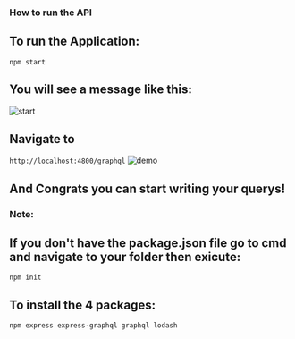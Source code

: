 ### How to run the API

## To run the Application:
```npm start```

## You will see a message like this:
![start](https://github.com/user-attachments/assets/17c9db43-525f-4b25-81a4-1eb750d8714a)


## Navigate to
```http://localhost:4800/graphql```
![demo](https://github.com/user-attachments/assets/dc3d0c03-df7b-4365-be9b-e20ffe9239d2)

## And Congrats you can start writing your querys!

### Note:

## If you don't have the package.json file go to cmd and navigate to your folder then exicute:
```npm init```

## To install the 4 packages:
```npm express express-graphql graphql lodash```
